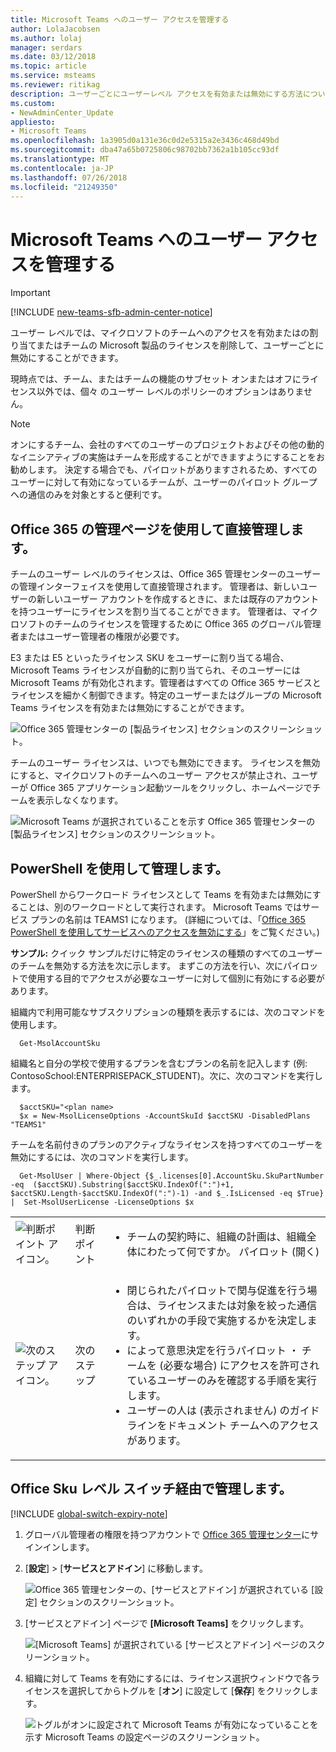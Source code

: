 ```yaml
---
title: Microsoft Teams へのユーザー アクセスを管理する
author: LolaJacobsen
ms.author: lolaj
manager: serdars
ms.date: 03/12/2018
ms.topic: article
ms.service: msteams
ms.reviewer: ritikag
description: ユーザーごとにユーザーレベル アクセスを有効または無効にする方法について説明します。
ms.custom:
- NewAdminCenter_Update
appliesto:
- Microsoft Teams
ms.openlocfilehash: 1a3905d0a131e36c0d2e5315a2e3436c468d49bd
ms.sourcegitcommit: dba47a65b0725806c98702bb7362a1b105cc93df
ms.translationtype: MT
ms.contentlocale: ja-JP
ms.lasthandoff: 07/26/2018
ms.locfileid: "21249350"
---
```

<a name="manage-user-access-to-microsoft-teams"></a>Microsoft Teams へのユーザー アクセスを管理する
=====================================
> [!IMPORTANT]
> [!INCLUDE [new-teams-sfb-admin-center-notice](includes/new-teams-sfb-admin-center-notice.md)]

ユーザー レベルでは、マイクロソフトのチームへのアクセスを有効またはの割り当てまたはチームの Microsoft 製品のライセンスを削除して、ユーザーごとに無効にすることができます。

現時点では、チーム、またはチームの機能のサブセット オンまたはオフにライセンス以外では、個々 のユーザー レベルのポリシーのオプションはありません。

> [!NOTE]
>オンにするチーム、会社のすべてのユーザーのプロジェクトおよびその他の動的なイニシアティブの実施はチームを形成することができますようにすることをお勧めします。 決定する場合でも、パイロットがありますされるため、すべてのユーザーに対して有効になっているチームが、ユーザーのパイロット グループへの通信のみを対象とすると便利です。

## <a name="manage-directly-through-the-office-365-admin-center"></a>Office 365 の管理ページを使用して直接管理します。

チームのユーザー レベルのライセンスは、Office 365 管理センターのユーザーの管理インターフェイスを使用して直接管理されます。 管理者は、新しいユーザーの新しいユーザー アカウントを作成するときに、または既存のアカウントを持つユーザーにライセンスを割り当てることができます。 管理者は、マイクロソフトのチームのライセンスを管理するために Office 365 のグローバル管理者またはユーザー管理者の権限が必要です。

E3 または E5 といったライセンス SKU をユーザーに割り当てる場合、Microsoft Teams ライセンスが自動的に割り当てられ、そのユーザーには Microsoft Teams が有効化されます。管理者はすべての Office 365 サービスとライセンスを細かく制御できます。特定のユーザーまたはグループの Microsoft Teams ライセンスを有効または無効にすることができます。

![Office 365 管理センターの [製品ライセンス] セクションのスクリーンショット。](media/Manage_user_access_to_Microsoft_Teams_image2.png) 

チームのユーザー ライセンスは、いつでも無効にできます。 ライセンスを無効にすると、マイクロソフトのチームへのユーザー アクセスが禁止され、ユーザーが Office 365 アプリケーション起動ツールをクリックし、ホームページでチームを表示しなくなります。

![Microsoft Teams が選択されていることを示す Office 365 管理センターの [製品ライセンス] セクションのスクリーンショット。](media/Manage_user_access_to_Microsoft_Teams_image4.png)

## <a name="manage-via-powershell"></a>PowerShell を使用して管理します。

PowerShell からワークロード ライセンスとして Teams を有効または無効にすることは、別のワークロードとして実行されます。 Microsoft Teams ではサービス プランの名前は TEAMS1 になります。 (詳細については、「[Office 365 PowerShell を使用してサービスへのアクセスを無効にする](https://docs.microsoft.com/office365/enterprise/powershell/disable-access-to-services-with-office-365-powershell)」をご覧ください。)

**サンプル:** クイック サンプルだけに特定のライセンスの種類のすべてのユーザーのチームを無効する方法を次に示します。 まずこの方法を行い、次にパイロットで使用する目的でアクセスが必要なユーザーに対して個別に有効にする必要があります。

組織内で利用可能なサブスクリプションの種類を表示するには、次のコマンドを使用します。

      Get-MsolAccountSku

組織名と自分の学校で使用するプランを含むプランの名前を記入します (例: ContosoSchool:ENTERPRISEPACK_STUDENT)。次に、次のコマンドを実行します。

      $acctSKU="<plan name>
      $x = New-MsolLicenseOptions -AccountSkuId $acctSKU -DisabledPlans "TEAMS1"
チームを名前付きのプランのアクティブなライセンスを持つすべてのユーザーを無効にするには、次のコマンドを実行します。

      Get-MsolUser | Where-Object {$_.licenses[0].AccountSku.SkuPartNumber -eq  ($acctSKU).Substring($acctSKU.IndexOf(":")+1,  $acctSKU.Length-$acctSKU.IndexOf(":")-1) -and $_.IsLicensed -eq $True} |  Set-MsolUserLicense -LicenseOptions $x

| | | |
|---------|---------|---------|
|![判断ポイント アイコン。](media/Manage_user_access_to_Microsoft_Teams_image5.png)     |判断ポイント         |<ul><li>チームの契約時に、組織の計画は、組織全体にわたって何ですか。  パイロット (開く)</li></ul>         |
|![次のステップ アイコン。](media/Manage_user_access_to_Microsoft_Teams_image6.png)     |次のステップ         |<ul><li>閉じられたパイロットで関与促進を行う場合は、ライセンスまたは対象を絞った通信のいずれかの手段で実施するかを決定します。</li><li>によって意思決定を行うパイロット ・ チームを (必要な場合) にアクセスを許可されているユーザーのみを確認する手順を実行します。</li><li>ユーザーの人は (表示されません) のガイドラインをドキュメント チームへのアクセスがあります。</li></ul>         |

## <a name="manage-via-office-sku-level-switch"></a>Office Sku レベル スイッチ経由で管理します。
[!INCLUDE [global-switch-expiry-note](includes/global-switch-expiry-note.md)]

1.  グローバル管理者の権限を持つアカウントで [Office 365 管理センター](https://go.microsoft.com/fwlink/?linkid=854614)にサインインします。

2.  [**設定**]  >  [**サービスとアドイン**] に移動します。

    ![Office 365 管理センターの、[サービスとアドイン] が選択されている [設定] セクションのスクリーンショット。 ](media/Set_up_Microsoft_Teams_in_your_Office_365_organization_image1.png)

3.  [サービスとアドイン] ページで **[Microsoft Teams]** をクリックします。

    ![[Microsoft Teams] が選択されている [サービスとアドイン] ページのスクリーンショット。](media/Set_up_Microsoft_Teams_in_your_Office_365_organization_image2.png)

4.  組織に対して Teams を有効にするには、ライセンス選択ウィンドウで各ライセンスを選択してからトグルを [**オン**] に設定して [**保存**] をクリックします。

    ![トグルがオンに設定されて Microsoft Teams が有効になっていることを示す Microsoft Teams の設定ページのスクリーンショット。](media/Services-and-addins-control-Microsoft-Teams.PNG)
